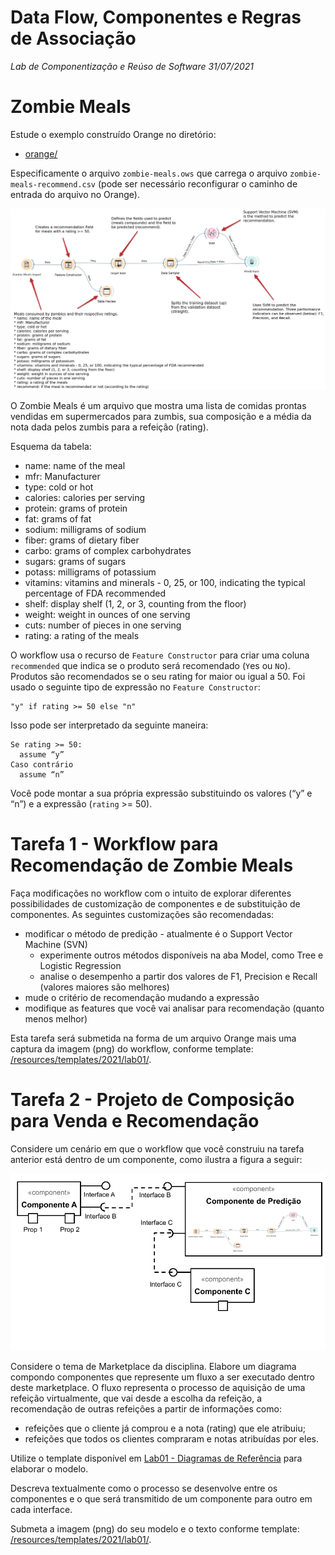 # Data Flow, Componentes e Regras de Associação
*Lab de Componentização e Reúso de Software 31/07/2021*

# Zombie Meals

Estude o exemplo construído Orange no diretório:
* [orange/](orange/)

Especificamente o arquivo `zombie-meals.ows` que carrega o arquivo `zombie-meals-recommend.csv` (pode ser necessário reconfigurar o caminho de entrada do arquivo no Orange).

![Meal Recommendation](images/orange-zombie-meals-prediction-comments.png)

O Zombie Meals é um arquivo que mostra uma lista de comidas prontas vendidas em supermercados para zumbis, sua composição e a média da nota dada pelos zumbis para a refeição (rating).

Esquema da tabela:
* name: name of the meal
* mfr: Manufacturer
* type: cold or hot
* calories: calories per serving
* protein: grams of protein
* fat: grams of fat
* sodium: milligrams of sodium
* fiber: grams of dietary fiber
* carbo: grams of complex carbohydrates
* sugars: grams of sugars
* potass: milligrams of potassium
* vitamins: vitamins and minerals - 0, 25, or 100, indicating the typical percentage of FDA recommended
* shelf: display shelf (1, 2, or 3, counting from the floor)
* weight: weight in ounces of one serving
* cuts: number of pieces in one serving
* rating: a rating of the meals

O workflow usa o recurso de `Feature Constructor` para criar uma coluna `recommended` que indica se o produto será recomendado (`Y`es ou `N`o). Produtos são recomendados se o seu rating for maior ou igual a 50. Foi usado o seguinte tipo de expressão no `Feature Constructor`:

~~~
"y" if rating >= 50 else "n"
~~~

Isso pode ser interpretado da seguinte maneira:
~~~
Se rating >= 50:
  assume “y”
Caso contrário
  assume “n”
~~~

Você pode montar a sua própria expressão substituindo os valores (“y” e “n”) e a expressão (`rating` >= 50).

# Tarefa 1 - Workflow para Recomendação de Zombie Meals

Faça modificações no workflow com o intuito de explorar diferentes possibilidades de customização de componentes e de substituição de componentes. As seguintes customizações são recomendadas:

* modificar o método de predição - atualmente é o Support Vector Machine (SVN)
  * experimente outros métodos disponíveis na aba Model, como Tree e Logistic Regression
  * analise o desempenho a partir dos valores de F1, Precision e Recall (valores maiores são melhores)
* mude o critério de recomendação mudando a expressão
* modifique as features que você vai analisar para recomendação (quanto menos melhor)

Esta tarefa será submetida na forma de um arquivo Orange mais uma captura da imagem (png) do workflow, conforme template: [/resources/templates/2021/lab01/](/resources/templates/2021/lab01/).

# Tarefa 2 - Projeto de Composição para Venda e Recomendação

Considere um cenário em que o workflow que você construiu na tarefa anterior está dentro de um componente, como ilustra a figura a seguir:

![Workflow dentro Componente](images/workflow-inside-component.png)

Considere o tema de Marketplace da disciplina. Elabore um diagrama compondo componentes que represente um fluxo a ser executado dentro deste marketplace. O fluxo representa o processo de aquisição de uma refeição virtualmente, que vai desde a escolha da refeição, a recomendação de outras refeições a partir de informações como:
* refeições que o cliente já comprou e a nota (rating) que ele atribuiu;
* refeições que todos os clientes compraram e notas atribuídas por eles.

Utilize o template disponível em [Lab01 - Diagramas de Referência](https://docs.google.com/presentation/d/1IhAWAsFgr6BzGNJaxioeBQJi8DySzrPVL1D8iMw7l9I/edit?usp=sharing) para elaborar o modelo.

Descreva textualmente como o processo se desenvolve entre os componentes e o que será transmitido de um componente para outro em cada interface.

Submeta a imagem (png) do seu modelo e o texto conforme template: [/resources/templates/2021/lab01/](/resources/templates/2021/lab01/).
